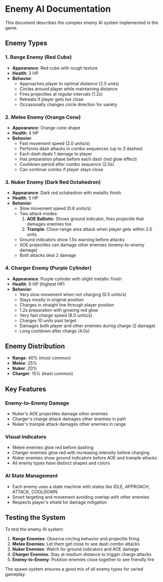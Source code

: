 # Enemy AI Documentation

This document describes the complex enemy AI system implemented in the game.

## Enemy Types

### 1. Range Enemy (Red Cube)
- **Appearance**: Red cube with rough texture
- **Health**: 3 HP
- **Behavior**: 
  - Approaches player to optimal distance (2.5 units)
  - Circles around player while maintaining distance
  - Fires projectiles at regular intervals (1.2s)
  - Retreats if player gets too close
  - Occasionally changes circle direction for variety

### 2. Melee Enemy (Orange Cone)  
- **Appearance**: Orange cone shape
- **Health**: 4 HP
- **Behavior**:
  - Fast movement speed (2.0 units/s)
  - Performs dash attacks in combo sequences (up to 3 dashes)
  - Each dash deals 1 damage to player
  - Has preparation phase before each dash (red glow effect)
  - Cooldown period after combo sequence (2.0s)
  - Can continue combo if player stays close

### 3. Nuker Enemy (Dark Red Octahedron)
- **Appearance**: Dark red octahedron with metallic finish
- **Health**: 5 HP
- **Behavior**:
  - Slow movement speed (0.8 units/s)
  - Two attack modes:
    1. **AOE Ballistic**: Shows ground indicator, fires projectile that damages enemies too
    2. **Trample**: Close-range area attack when player gets within 2.0 units
  - Ground indicators show 1.5s warning before attacks
  - AOE projectiles can damage other enemies (enemy-to-enemy damage)
  - Both attacks deal 2 damage

### 4. Charger Enemy (Purple Cylinder)
- **Appearance**: Purple cylinder with slight metallic finish
- **Health**: 6 HP (highest HP)
- **Behavior**:
  - Very slow movement when not charging (0.5 units/s)
  - Stays mostly in original position
  - Charges in straight line through player position
  - 1.2s preparation with growing red glow
  - Very fast charge speed (8.0 units/s) 
  - Charges 10 units past target
  - Damages both player and other enemies during charge (2 damage)
  - Long cooldown after charge (4.0s)

## Enemy Distribution
- **Range**: 40% (most common)
- **Melee**: 25% 
- **Nuker**: 20%
- **Charger**: 15% (least common)

## Key Features

### Enemy-to-Enemy Damage
- Nuker's AOE projectiles damage other enemies
- Charger's charge attack damages other enemies in path
- Nuker's trample attack damages other enemies in range

### Visual Indicators
- Melee enemies glow red before dashing
- Charger enemies glow red with increasing intensity before charging
- Nuker enemies show ground indicators before AOE and trample attacks
- All enemy types have distinct shapes and colors

### AI State Management
- Each enemy uses a state machine with states like IDLE, APPROACH, ATTACK, COOLDOWN
- Smart targeting and movement avoiding overlap with other enemies
- Respects player's shield for damage mitigation

## Testing the System

To test the enemy AI system:

1. **Range Enemies**: Observe circling behavior and projectile firing
2. **Melee Enemies**: Let them get close to see dash combo attacks
3. **Nuker Enemies**: Watch for ground indicators and AOE damage
4. **Charger Enemies**: Stay at medium distance to trigger charge attacks
5. **Enemy-to-Enemy**: Position enemies close together to see friendly fire

The spawn system ensures a good mix of all enemy types for varied gameplay.